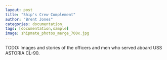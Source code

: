 ```yaml
---
layout: post
title: "Ship's Crew Complement"
author: "Brent Jones"
categories: documentation
tags: [documentation,sample]
image: shipmate_photos_merge_700x.jpg
---
```


TODO: Images and stories of the officers and men who served aboard USS ASTORIA CL-90.